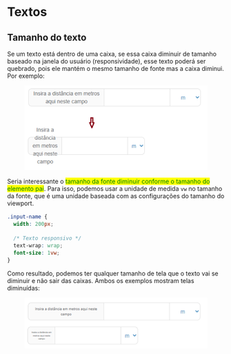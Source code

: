 # Textos

## Tamanho do texto

Se um texto está dentro de uma caixa, se essa caixa diminuir de tamanho baseado na janela do usuário (responsividade), esse texto poderá ser quebrado, pois ele mantém o mesmo tamanho de fonte mas a caixa diminui. Por exemplo:

<figure><img src="../../../../.gitbook/assets/tamanho de caixa na web.png" alt=""><figcaption></figcaption></figure>

Seria interessante o <mark style="color:green;">tamanho da fonte diminuir conforme o tamanho do elemento pai</mark>. Para isso, podemos usar a unidade de medida `vw` no tamanho da fonte, que é uma unidade baseada com as configurações do tamanho do viewport.

```css
.input-name {
  width: 200px;

  /* Texto responsivo */
  text-wrap: wrap;
  font-size: 1vw;
}
```

Como resultado, podemos ter qualquer tamanho de tela que o texto vai se diminuir e não sair das caixas. Ambos os exemplos mostram telas diminuídas:

<figure><img src="../../../../.gitbook/assets/propriedade vw para textos responsivos.png" alt=""><figcaption></figcaption></figure>
